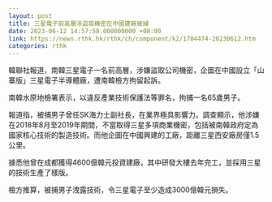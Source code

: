 ```yaml
---
layout: post
title: 三星電子前高層涉盜取機密在中國建廠被捕
date: 2023-06-12 14:57:58.000000000 +08:00
link: https://news.rthk.hk/rthk/ch/component/k2/1704474-20230612.htm
categories: rthk
---
```


韓聯社報道，南韓三星電子一名前高層，涉嫌盜取公司機密，企圖在中國設立「山寨版」三星電子半導體廠，遭南韓檢方拘留起訴。

南韓水原地檢署表示，以違反產業技術保護法等罪名，拘捕一名65歲男子。

報道指，被捕男子曾任SK海力士副社長，在業界極具影響力。調查顯示，他涉嫌在2018年8月至2019年期間，不當取得三星多項商業機密，包括被南韓政府定為國家核心技術的製造技術。而他企圖在中國興建的工廠，距離三星西安廠房僅1.5公里。

據悉他曾在成都獲得4600億韓元投資建廠，其中研發大樓去年完工，並採用三星的技術生產了樣版。

檢方推算，被捕男子洩露技術，令三星電子至少造成3000億韓元損失。

